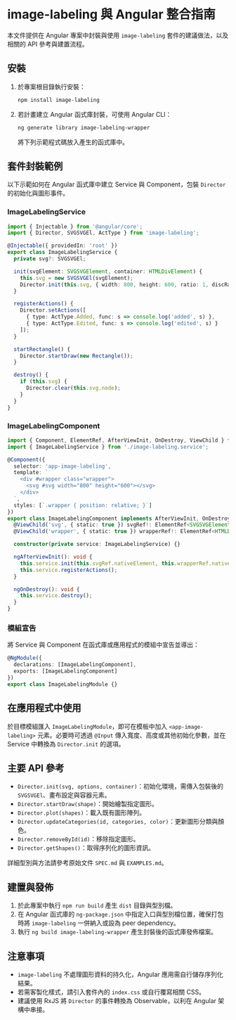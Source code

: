 # image-labeling 與 Angular 整合指南

本文件提供在 Angular 專案中封裝與使用 `image-labeling` 套件的建議做法，以及相關的 API 參考與建置流程。

## 安裝

1. 於專案根目錄執行安裝：
   ```bash
   npm install image-labeling
   ```
2. 若計畫建立 Angular 函式庫封裝，可使用 Angular CLI：
   ```bash
   ng generate library image-labeling-wrapper
   ```
   將下列示範程式碼放入產生的函式庫中。

## 套件封裝範例

以下示範如何在 Angular 函式庫中建立 Service 與 Component，包裝 `Director` 的初始化與圖形事件。

### ImageLabelingService

```ts
import { Injectable } from '@angular/core';
import { Director, SVGSVGEl, ActType } from 'image-labeling';

@Injectable({ providedIn: 'root' })
export class ImageLabelingService {
  private svg?: SVGSVGEl;

  init(svgElement: SVGSVGElement, container: HTMLDivElement) {
    this.svg = new SVGSVGEl(svgElement);
    Director.init(this.svg, { width: 800, height: 600, ratio: 1, discRadius: 6, hb: true, shortcut: { del: true } }, container);
  }

  registerActions() {
    Director.setActions([
      { type: ActType.Added, func: s => console.log('added', s) },
      { type: ActType.Edited, func: s => console.log('edited', s) }
    ]);
  }

  startRectangle() {
    Director.startDraw(new Rectangle());
  }

  destroy() {
    if (this.svg) {
      Director.clear(this.svg.node);
    }
  }
}
```

### ImageLabelingComponent

```ts
import { Component, ElementRef, AfterViewInit, OnDestroy, ViewChild } from '@angular/core';
import { ImageLabelingService } from './image-labeling.service';

@Component({
  selector: 'app-image-labeling',
  template: `
    <div #wrapper class="wrapper">
      <svg #svg width="800" height="600"></svg>
    </div>
  `,
  styles: [`.wrapper { position: relative; }`]
})
export class ImageLabelingComponent implements AfterViewInit, OnDestroy {
  @ViewChild('svg', { static: true }) svgRef!: ElementRef<SVGSVGElement>;
  @ViewChild('wrapper', { static: true }) wrapperRef!: ElementRef<HTMLDivElement>;

  constructor(private service: ImageLabelingService) {}

  ngAfterViewInit(): void {
    this.service.init(this.svgRef.nativeElement, this.wrapperRef.nativeElement);
    this.service.registerActions();
  }

  ngOnDestroy(): void {
    this.service.destroy();
  }
}
```

### 模組宣告

將 Service 與 Component 在函式庫或應用程式的模組中宣告並導出：

```ts
@NgModule({
  declarations: [ImageLabelingComponent],
  exports: [ImageLabelingComponent]
})
export class ImageLabelingModule {}
```

## 在應用程式中使用

於目標模組匯入 `ImageLabelingModule`，即可在模板中加入 `<app-image-labeling>` 元素。必要時可透過 `@Input` 傳入寬度、高度或其他初始化參數，並在 Service 中轉換為 `Director.init` 的選項。

## 主要 API 參考

- `Director.init(svg, options, container)`：初始化環境，需傳入包裝後的 `SVGSVGEl`、畫布設定與容器元素。
- `Director.startDraw(shape)`：開始繪製指定圖形。
- `Director.plot(shapes)`：載入既有圖形陣列。
- `Director.updateCategories(id, categories, color)`：更新圖形分類與顏色。
- `Director.removeById(id)`：移除指定圖形。
- `Director.getShapes()`：取得序列化的圖形資訊。

詳細型別與方法請參考原始文件 `SPEC.md` 與 `EXAMPLES.md`。

## 建置與發佈

1. 於此專案中執行 `npm run build` 產生 `dist` 目錄與型別檔。
2. 在 Angular 函式庫的 `ng-package.json` 中指定入口與型別檔位置，確保打包時將 `image-labeling` 一併納入或設為 peer dependency。
3. 執行 `ng build image-labeling-wrapper` 產生封裝後的函式庫發佈檔案。

## 注意事項

- `image-labeling` 不處理圖形資料的持久化，Angular 應用需自行儲存序列化結果。
- 若需客製化樣式，請引入套件內的 `index.css` 或自行覆寫相關 CSS。
- 建議使用 RxJS 將 `Director` 的事件轉換為 Observable，以利在 Angular 架構中串接。

